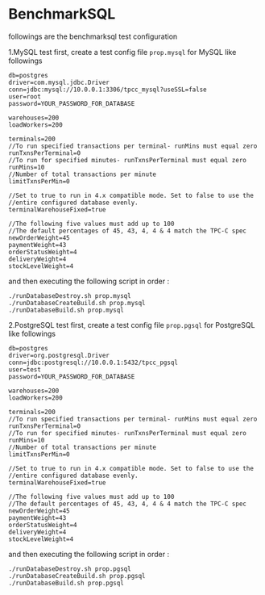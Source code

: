 # BenchmarkSQL

followings are the benchmarksql test configuration

1.MySQL test
first, create a test config file `prop.mysql` for MySQL like followings

```
db=postgres
driver=com.mysql.jdbc.Driver
conn=jdbc:mysql://10.0.0.1:3306/tpcc_mysql?useSSL=false
user=root
password=YOUR_PASSWORD_FOR_DATABASE

warehouses=200
loadWorkers=200

terminals=200
//To run specified transactions per terminal- runMins must equal zero
runTxnsPerTerminal=0
//To run for specified minutes- runTxnsPerTerminal must equal zero
runMins=10
//Number of total transactions per minute
limitTxnsPerMin=0

//Set to true to run in 4.x compatible mode. Set to false to use the
//entire configured database evenly.
terminalWarehouseFixed=true

//The following five values must add up to 100
//The default percentages of 45, 43, 4, 4 & 4 match the TPC-C spec
newOrderWeight=45
paymentWeight=43
orderStatusWeight=4
deliveryWeight=4
stockLevelWeight=4
```
and then executing the following script in order :

```
./runDatabaseDestroy.sh prop.mysql
./runDatabaseCreateBuild.sh prop.mysql
./runDatabaseBuild.sh prop.mysql
```

2.PostgreSQL test
first, create a test config file `prop.pgsql` for PostgreSQL like followings

```
db=postgres
driver=org.postgresql.Driver
conn=jdbc:postgresql://10.0.0.1:5432/tpcc_pgsql
user=test
password=YOUR_PASSWORD_FOR_DATABASE

warehouses=200
loadWorkers=200

terminals=200
//To run specified transactions per terminal- runMins must equal zero
runTxnsPerTerminal=0
//To run for specified minutes- runTxnsPerTerminal must equal zero
runMins=10
//Number of total transactions per minute
limitTxnsPerMin=0

//Set to true to run in 4.x compatible mode. Set to false to use the
//entire configured database evenly.
terminalWarehouseFixed=true

//The following five values must add up to 100
//The default percentages of 45, 43, 4, 4 & 4 match the TPC-C spec
newOrderWeight=45
paymentWeight=43
orderStatusWeight=4
deliveryWeight=4
stockLevelWeight=4
```
and then executing the following script in order :

```
./runDatabaseDestroy.sh prop.pgsql
./runDatabaseCreateBuild.sh prop.pgsql
./runDatabaseBuild.sh prop.pgsql
```

